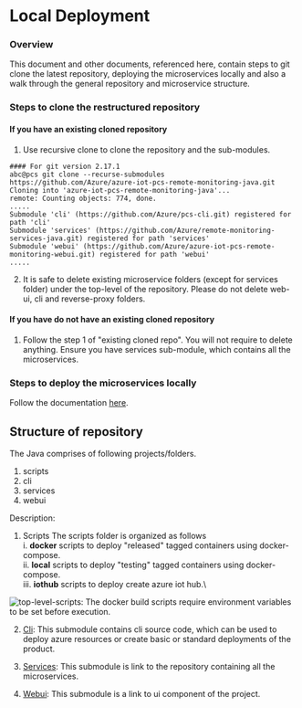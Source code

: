 
Local Deployment
================
### Overview
This document and other documents, referenced here, contain steps to git clone the latest repository, deploying the microservices locally and also a walk through the general repository and microservice structure.
&nbsp; 
### Steps to clone the restructured repository
#### If you have an existing cloned repository
1) Use recursive clone to clone the repository and the sub-modules.
````console
#### For git version 2.17.1
abc@pcs git clone --recurse-submodules  https://github.com/Azure/azure-iot-pcs-remote-monitoring-java.git
Cloning into 'azure-iot-pcs-remote-monitoring-java'...
remote: Counting objects: 774, done.
.....
Submodule 'cli' (https://github.com/Azure/pcs-cli.git) registered for path 'cli'
Submodule 'services' (https://github.com/Azure/remote-monitoring-services-java.git) registered for path 'services'
Submodule 'webui' (https://github.com/Azure/azure-iot-pcs-remote-monitoring-webui.git) registered for path 'webui'
.....
````
2) It is safe to delete existing microservice folders (except for services folder) under the top-level of the repository. Please do not delete web-ui, cli and reverse-proxy folders.
&nbsp; 
#### If you have do not have an existing cloned repository
1) Follow the step 1  of "existing cloned repo". You will not require to delete anything. Ensure you have services sub-module, which contains all the microservices.
&nbsp; 
### Steps to deploy the microservices locally
Follow the documentation [here](https://github.com/Azure/remote-monitoring-services-java).
&nbsp; 

## Structure of repository
The Java comprises of following projects/folders. 
1) scripts 
2) cli 
3) services  
4) webui   

Description: 
1) Scripts
The scripts folder is organized as follows\
i. **docker** scripts to deploy "released" tagged containers using docker-compose.\
ii. **local** scripts to deploy "testing" tagged containers using docker-compose.\
iii. **iothub** scripts to deploy create azure iot hub.\

![top-level-scripts](https://user-images.githubusercontent.com/39531904/44433416-f4f2e980-a55a-11e8-8e3b-fc784788da58.PNG): The docker build scripts require environment variables to be set before execution.  

2) [Cli](https://github.com/Azure/pcs-cli): This submodule contains cli source code, which can be used to deploy azure resources or create basic or standard deployments of the product.   

3) [Services](https://github.com/Azure/remote-monitoring-services-java): This submodule is link to the repository containing all the microservices.  

4) [Webui](https://github.com/Azure/pcs-remote-monitoring-webui): This submodule is a link to ui component of the project. 
